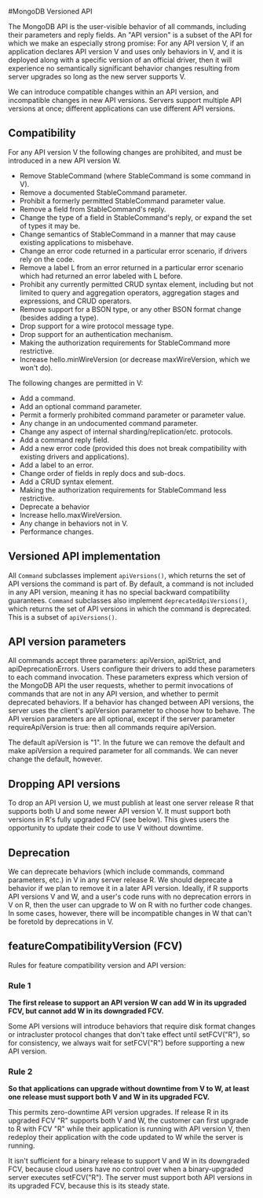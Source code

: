 #MongoDB Versioned API

The MongoDB API is the user-visible behavior of all commands, including their parameters and reply
fields. An "API version" is a subset of the API for which we make an especially strong promise: For
any API version V, if an application declares API version V and uses only behaviors in V, and it is
deployed along with a specific version of an official driver, then it will experience no
semantically significant behavior changes resulting from server upgrades so long as the new server
supports V.

We can introduce compatible changes within an API version, and incompatible changes in new API
versions. Servers support multiple API versions at once; different applications can use different
API versions.

## Compatibility

For any API version V the following changes are prohibited, and must be introduced in a new API
version W.

- Remove StableCommand (where StableCommand is some command in V).
- Remove a documented StableCommand parameter.
- Prohibit a formerly permitted StableCommand parameter value.
- Remove a field from StableCommand's reply.
- Change the type of a field in StableCommand's reply, or expand the set of types it may be.
- Change semantics of StableCommand in a manner that may cause existing applications to misbehave.
- Change an error code returned in a particular error scenario, if drivers rely on the code.
- Remove a label L from an error returned in a particular error scenario which had returned an error
  labeled with L before.
- Prohibit any currently permitted CRUD syntax element, including but not limited to query and
  aggregation operators, aggregation stages and expressions, and CRUD operators.
- Remove support for a BSON type, or any other BSON format change (besides adding a type).
- Drop support for a wire protocol message type.
- Drop support for an authentication mechanism.
- Making the authorization requirements for StableCommand more restrictive.
- Increase hello.minWireVersion (or decrease maxWireVersion, which we won't do).

The following changes are permitted in V:

- Add a command.
- Add an optional command parameter.
- Permit a formerly prohibited command parameter or parameter value.
- Any change in an undocumented command parameter.
- Change any aspect of internal sharding/replication/etc. protocols.
- Add a command reply field.
- Add a new error code (provided this does not break compatibility with existing drivers and
  applications).
- Add a label to an error.
- Change order of fields in reply docs and sub-docs.
- Add a CRUD syntax element.
- Making the authorization requirements for StableCommand less restrictive.
- Deprecate a behavior
- Increase hello.maxWireVersion.
- Any change in behaviors not in V.
- Performance changes.

## Versioned API implementation

All `Command` subclasses implement `apiVersions()`, which returns the set of API versions the
command is part of. By default, a command is not included in any API version, meaning it has no
special backward compatibility guarantees. `Command` subclasses also implement
`deprecatedApiVersions()`, which returns the set of API versions in which the command is deprecated.
This is a subset of `apiVersions()`.

## API version parameters

All commands accept three parameters: apiVersion, apiStrict, and apiDeprecationErrors. Users
configure their drivers to add these parameters to each command invocation. These parameters express
which version of the MongoDB API the user requests, whether to permit invocations of commands that
are not in any API version, and whether to permit deprecated behaviors. If a behavior has changed
between API versions, the server uses the client's apiVersion parameter to choose how to behave. The
API version parameters are all optional, except if the server parameter requireApiVersion is true:
then all commands require apiVersion.

The default apiVersion is "1". In the future we can remove the default and make apiVersion a
required parameter for all commands. We can never change the default, however.

## Dropping API versions

To drop an API version U, we must publish at least one server release R that supports both U and
some newer API version V. It must support both versions in R's fully upgraded FCV (see below). This
gives users the opportunity to update their code to use V without downtime.

## Deprecation

We can deprecate behaviors (which include commands, command parameters, etc.) in V in any server
release R. We should deprecate a behavior if we plan to remove it in a later API version. Ideally,
if R supports API versions V and W, and a user's code runs with no deprecation errors in V on R,
then the user can upgrade to W on R with no further code changes. In some cases, however, there will
be incompatible changes in W that can't be foretold by deprecations in V.

## featureCompatibilityVersion (FCV)

Rules for feature compatibility version and API version:

### Rule 1

**The first release to support an API version W can add W in its upgraded FCV, but cannot add W in
  its downgraded FCV.**

Some API versions will introduce behaviors that require disk format changes or intracluster protocol
changes that don't take effect until setFCV("R"), so for consistency, we always wait for setFCV("R")
before supporting a new API version.

### Rule 2

**So that applications can upgrade without downtime from V to W, at least one release must support
  both V and W in its upgraded FCV.**

This permits zero-downtime API version upgrades. If release R in its upgraded FCV "R" supports both
V and W, the customer can first upgrade to R with FCV "R" while their application is running with
API version V, then redeploy their application with the code updated to W while the server is
running.

It isn't sufficient for a binary release to support V and W in its downgraded FCV, because cloud
users have no control over when a binary-upgraded server executes setFCV("R"). The server must
support both API versions in its upgraded FCV, because this is its steady state.
